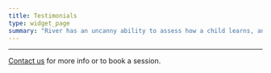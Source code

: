 ```yaml
---
title: Testimonials
type: widget_page
summary: "River has an uncanny ability to assess how a child learns, and then individualize her teaching methods to obtain the best results from that child --Juliean C"
---
```


---

[Contact us](/about#contact.md) for more info or to book a session. 
